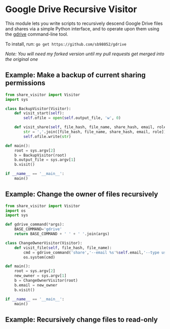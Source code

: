 # Google Drive Recursive Visitor

This module lets you write scripts to recursively descend Google Drive files
and shares via a simple Python interface, and to operate upon them using the
[gdrive](https://github.com/sb98052/gdrive) command-line tool.

To install, run: `go get https://github.com/sb98052/gdrive`

*Note: You will need my forked version until my pull requests get merged into the original one*

## Example: Make a backup of current sharing permissions


```python
from share_visitor import Visitor
import sys

class BackupVisitor(Visitor):
    def visit_start(self):
        self.ofile = open(self.output_file, 'w', 0)

    def visit_share(self, file_hash, file_name, share_hash, email, role):
        str = ','.join([file_hash, file_name, share_hash, email, role]) + '\n'
        self.ofile.write(str)

def main():
    root = sys.argv[2]
    b = BackupVisitor(root)
    b.output_file = sys.argv[1]
    b.visit()

if __name__ == '__main__':
    main()
```

## Example: Change the owner of files recursively

```python
from share_visitor import Visitor
import os
import sys

def gdrive_command(*args):
    BASE_COMMAND='gdrive'
    return BASE_COMMAND + ' ' + ' '.join(args)

class ChangeOwnerVisitor(Visitor):
    def visit_file(self, file_hash, file_name):
        cmd = gdrive_command('share','--email %s'%self.email,'--type user','--role owner')
        os.system(cmd)

def main():
    root = sys.argv[2]
    new_owner = sys.argv[1]
    b = ChangeOwnerVisitor(root)
    b.email = new_owner
    b.visit()

if __name__ == '__main__':
    main()
```

## Example: Recursively change files to read-only

```python

```